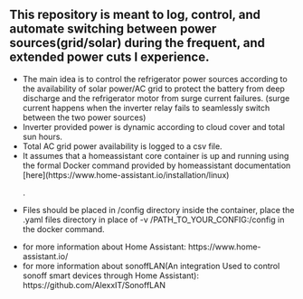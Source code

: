 <h2> This repository is meant to log, control, and automate switching between power sources(grid/solar) during the frequent, and extended power cuts I experience.</h2>
<ul> 
  <li>The main idea is to control the refrigerator power sources according to the availability of solar power/AC grid to protect the battery from deep discharge and the refrigerator motor from surge current failures. (surge current happens when the inverter relay fails to seamlessly switch between the two power sources) </li>
  <li>Inverter provided power is dynamic according to cloud cover and total sun hours.</li>
  <li>Total AC grid power availability is logged to a csv file.</h3> 
  <li>It assumes that a homeassistant core container is up and running using the formal Docker command provided by homeassistant documentation [here](https://www.home-assistant.io/installation/linux)

. </li>
  <li>Files should be placed in /config directory inside the container, place the .yaml files directory in place of -v /PATH_TO_YOUR_CONFIG:/config in the docker command.</li>
</ul>
<ul>
  <li> for more information about Home Assistant: https://www.home-assistant.io/</li>
  <li>for more information about sonoffLAN(An integration Used to control sonoff smart devices through Home Assistant): https://github.com/AlexxIT/SonoffLAN</li>
</ul>


